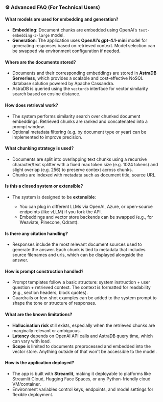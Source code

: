### ⚙️ Advanced FAQ (For Technical Users)

#### **What models are used for embedding and generation?**

* **Embedding**: Document chunks are embedded using OpenAI’s `text-embedding-3-large` model.
* **Generation**: The application uses **OpenAI’s gpt-4.1-mini** model for generating responses based on retrieved context. Model selection can be swapped via environment configuration if needed.

#### **Where are the documents stored?**

* Documents and their corresponding embeddings are stored in **AstraDB Serverless**, which provides a scalable and cost-effective NoSQL database solution powered by Apache Cassandra.
* AstraDB is queried using the `vectordb` interface for vector similarity search based on cosine distance.

#### **How does retrieval work?**

* The system performs similarity search over chunked document embeddings. Retrieved chunks are ranked and concatenated into a prompt window.
* Optional metadata filtering (e.g. by document type or year) can be implemented to improve precision.

#### **What chunking strategy is used?**

* Documents are split into overlapping text chunks using a recursive character/text splitter with a fixed max token size (e.g. 1024 tokens) and slight overlap (e.g. 256) to preserve context across chunks.
* Chunks are indexed with metadata such as document title, source URL.

#### **Is this a closed system or extensible?**

* The system is designed to be **extensible**:

  * You can plug in different LLMs via OpenAI, Azure, or open-source endpoints (like vLLM) if you fork the API.
  * Embeddings and vector store backends can be swapped (e.g., for Weaviate, Pinecone, Qdrant).

#### **Is there any citation handling?**

* Responses include the most relevant document sources used to generate the answer. Each chunk is tied to metadata that includes source filenames and urls, which can be displayed alongside the answer.

#### **How is prompt construction handled?**

* Prompt templates follow a basic structure: system instruction + user question + retrieved context. The context is formatted for readability (e.g., section headers, block quotes).
* Guardrails or few-shot examples can be added to the system prompt to shape the tone or structure of responses.

#### **What are the known limitations?**

* **Hallucination risk** still exists, especially when the retrieved chunks are marginally relevant or ambiguous.
* **Latency** depends on OpenAI API calls and AstraDB query time, which can vary with load.
* **Scope** is limited to documents preprocessed and embedded into the vector store. Anything outside of that won't be accessible to the model.

#### **How is the application deployed?**

* The app is built with **Streamlit**, making it deployable to platforms like Streamlit Cloud, Hugging Face Spaces, or any Python-friendly cloud VM/container.
* Environment variables control keys, endpoints, and model settings for flexible deployment.